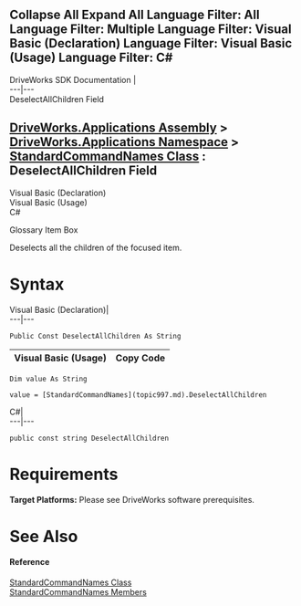 Collapse All Expand All Language Filter: All  Language Filter: Multiple  Language Filter: Visual Basic (Declaration) Language Filter: Visual Basic (Usage) Language Filter: C#  
---  
DriveWorks SDK Documentation  |   
---|---  
DeselectAllChildren Field   
  
[DriveWorks.Applications Assembly](topic13.md) > [DriveWorks.Applications Namespace](topic16.md) > [StandardCommandNames Class](topic997.md) : DeselectAllChildren Field  
---  
  
Visual Basic (Declaration)    
Visual Basic (Usage)    
C# 

Glossary Item Box

Deselects all the children of the focused item. 

# Syntax

Visual Basic (Declaration)|   
---|---  
      
    
    Public Const DeselectAllChildren As String  
  
Visual Basic (Usage)| Copy Code  
---|---  
      
    
    Dim value As String
     
    value = [StandardCommandNames](topic997.md).DeselectAllChildren  
  
C#|   
---|---  
      
    
    public const string DeselectAllChildren  
  
# Requirements

**Target Platforms:** Please see DriveWorks software prerequisites.

# See Also

#### Reference

[StandardCommandNames Class](topic997.md)   
[StandardCommandNames Members](topic998.md)


